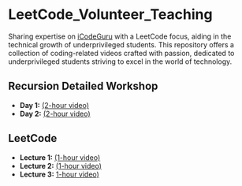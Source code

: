 # LeetCode_Volunteer_Teaching
Sharing expertise on [iCodeGuru](https://icodeguru.weebly.com/) with a LeetCode focus, aiding in the technical growth of underprivileged students. This repository offers a collection of coding-related videos crafted with passion, dedicated to underprivileged students striving to excel in the world of technology.

## Recursion Detailed Workshop
- **Day 1:** [(2-hour video)](https://www.facebook.com/iCodeguru/videos/beyond-basics-mastering-advanced-recursion-backtracking-techniques-workshop-2252/921638522962563/)
- **Day 2:** [(2-hour video)](https://fb.watch/qC2aFOEkkY/)

## LeetCode
- **Lecture 1:** [(1-hour video)](https://www.facebook.com/iCodeguru/videos/6pm-interview-preparation-week-43-day-2/7343373169016752/)
- **Lecture 2:** [(1-hour video)](https://fb.watch/qC1TxH05LO/)
- **Lecture 3:** [1-hour video)](https://www.facebook.com/iCodeguru/videos/10pm-leetcode-session/371562689101036/)
